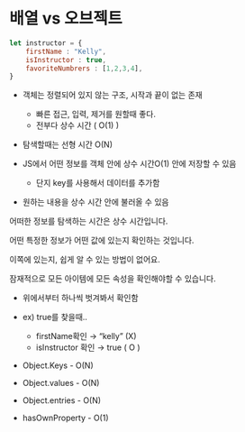 # 배열 vs 오브젝트

```jsx
let instructor = {
	firstName : "Kelly",
	isInstructor : true,
	favoriteNumbrers : [1,2,3,4],
}

```

- 객체는 정렬되어 있지 않는 구조, 시작과 끝이 없는 존재
    - 빠른 접근, 입력, 제거를 원할때 좋다.
    - 전부다 상수 시간 ( O(1) )
- 탐색할때는 선형 시간 O(N)

- JS에서 어떤 정보를 객체 안에 상수 시간O(1) 안에 저장할 수 있음
    - 단지 key를 사용해서 데이터를 추가함
- 원하는 내용을 상수 시간 안에 불러올 수 있음

어떠한 정보를 탐색하는 시간은 상수 시간입니다.

어떤 특정한 정보가 어떤 값에 있는지 확인하는 것입니다.

이쪽에 있는지, 쉽게 알 수 있는 방법이 없어요.

잠재적으로 모든 아이템에 모든 속성을 확인해야할 수 있습니다.

- 위에서부터 하나씩 벗겨봐서 확인함
- ex) true를 찾을때..
    - firstName확인 → “kelly” (X)
    - isInstructor 확인 → true ( O )
    
- Object.Keys - O(N)
- Object.values - O(N)
- Object.entries - O(N)
- hasOwnProperty - O(1)
